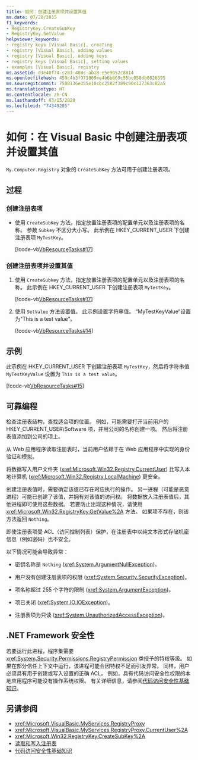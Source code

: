 ```yaml
---
title: 如何：创建注册表项并设置其值
ms.date: 07/20/2015
f1_keywords:
- RegistryKey.CreateSubKey
- RegistryKey.SetValue
helpviewer_keywords:
- registry keys [Visual Basic], creating
- registry [Visual Basic], adding values
- registry [Visual Basic], adding keys
- registry keys [Visual Basic], setting values
- examples [Visual Basic], registry
ms.assetid: d3e40f74-c283-480c-ab18-e5e9052cd814
ms.openlocfilehash: 459c4b3f971009ee4b6b669c55bc058db0826595
ms.sourcegitcommit: 7588136e355e10cbc2582f389c90c127363c02a5
ms.translationtype: HT
ms.contentlocale: zh-CN
ms.lasthandoff: 03/15/2020
ms.locfileid: "74349205"
---
```

# <a name="how-to-create-a-registry-key-and-set-its-value-in-visual-basic"></a>如何：在 Visual Basic 中创建注册表项并设置其值

`My.Computer.Registry` 对象的 `CreateSubKey` 方法可用于创建注册表项。

## <a name="procedure"></a>过程

### <a name="to-create-a-registry-key"></a>创建注册表项

- 使用 `CreateSubKey` 方法，指定放置注册表项的配置单元以及注册表项的名称。 参数 `Subkey` 不区分大小写。 此示例在 HKEY_CURRENT_USER 下创建注册表项 `MyTestKey`。

    [!code-vb[VbResourceTasks#17](~/samples/snippets/visualbasic/VS_Snippets_VBCSharp/VbResourceTasks/VB/Class1.vb#17)]

### <a name="to-create-a-registry-key-and-set-a-value-in-it"></a>创建注册表项并设置其值

1. 使用 `CreateSubkey` 方法，指定放置注册表项的配置单元以及注册表项的名称。 此示例在 HKEY_CURRENT_USER 下创建注册表项 `MyTestKey`。

    [!code-vb[VbResourceTasks#17](~/samples/snippets/visualbasic/VS_Snippets_VBCSharp/VbResourceTasks/VB/Class1.vb#17)]

2. 使用 `SetValue` 方法设置值。 此示例设置字符串值。 “MyTestKeyValue”设置为“This is a test value”。

    [!code-vb[VbResourceTasks#14](~/samples/snippets/visualbasic/VS_Snippets_VBCSharp/VbResourceTasks/VB/Class1.vb#14)]

## <a name="example"></a>示例

此示例在 HKEY_CURRENT_USER 下创建注册表项 `MyTestKey`，然后将字符串值 `MyTestKeyValue` 设置为 `This is a test value`。

[!code-vb[VbResourceTasks#15](~/samples/snippets/visualbasic/VS_Snippets_VBCSharp/VbResourceTasks/VB/Class1.vb#15)]

## <a name="robust-programming"></a>可靠编程

检查注册表结构，查找适合项的位置。 例如，可能需要打开当前用户的 HKEY_CURRENT_USER\Software 项，并用公司的名称创建一项。 然后将注册表值添加到公司的项上。

从 Web 应用程序读取注册表时，当前用户依赖于在 Web 应用程序中实现的身份验证和模拟。

将数据写入用户文件夹 (<xref:Microsoft.Win32.Registry.CurrentUser>) 比写入本地计算机 (<xref:Microsoft.Win32.Registry.LocalMachine>) 更安全。

创建注册表值时，需要确定该值已存在时应执行的操作。 另一进程（可能是恶意进程）可能已创建了该值，并拥有对该值的访问权。 将数据放入注册表值后，其他进程即可使用这些数据。 若要防止出现这种情况，请使用 <xref:Microsoft.Win32.RegistryKey.GetValue%2A> 方法。 如果项不存在，则该方法返回 `Nothing`。

即使注册表项受 ACL（访问控制列表）保护，在注册表中以纯文本形式存储机密信息（例如密码）也不安全。

以下情况可能会导致异常：

- 密钥名称是 `Nothing` (<xref:System.ArgumentNullException>)。

- 用户没有创建注册表项的权限 (<xref:System.Security.SecurityException>)。

- 项名称超过 255 个字符的限制 (<xref:System.ArgumentException>)。

- 项已关闭 (<xref:System.IO.IOException>)。

- 注册表项为只读 (<xref:System.UnauthorizedAccessException>)。

## <a name="net-framework-security"></a>.NET Framework 安全性

若要运行此进程，程序集需要 <xref:System.Security.Permissions.RegistryPermission> 类授予的特权等级。 如果在部分信任上下文中运行，该进程可能会因特权不足而引发异常。 同样，用户必须具有用于创建或写入设置的正确 ACL。 例如，具有代码访问安全性权限的本地应用程序可能没有操作系统权限。 有关详细信息，请参阅[代码访问安全性基础知识](../../../../framework/misc/code-access-security-basics.md)。

## <a name="see-also"></a>另请参阅

- <xref:Microsoft.VisualBasic.MyServices.RegistryProxy>
- <xref:Microsoft.VisualBasic.MyServices.RegistryProxy.CurrentUser%2A>
- <xref:Microsoft.Win32.RegistryKey.CreateSubKey%2A>
- [读取和写入注册表](../../../../visual-basic/developing-apps/programming/computer-resources/reading-from-and-writing-to-the-registry.md)
- [代码访问安全性基础知识](../../../../framework/misc/code-access-security-basics.md)
